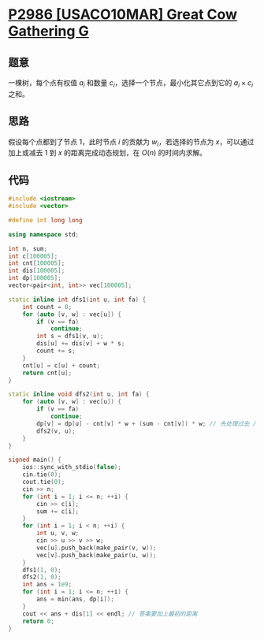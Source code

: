 # [P2986 [USACO10MAR] Great Cow Gathering G](https://www.luogu.com.cn/problem/P2986)

## 题意

一棵树，每个点有权值 $a_i$ 和数量 $c_i$，选择一个节点，最小化其它点到它的 $a_i\times c_i$ 之和。

## 思路

假设每个点都到了节点 $1$，此时节点 $i$ 的贡献为 $w_i$，若选择的节点为 $x$，可以通过加上或减去 $1$ 到 $x$ 的距离完成动态规划，在 $O(n)$ 的时间内求解。

## 代码

```cpp
#include <iostream>
#include <vector>

#define int long long

using namespace std;

int n, sum;
int c[100005];
int cnt[100005];
int dis[100005];
int dp[100005];
vector<pair<int, int>> vec[100005];

static inline int dfs1(int u, int fa) {
    int count = 0;
    for (auto [v, w] : vec[u]) {
        if (v == fa)
            continue;
        int s = dfs1(v, u);
        dis[u] += dis[v] + w * s;
        count += s;
    }
    cnt[u] = c[u] + count;
    return cnt[u];
}

static inline void dfs2(int u, int fa) {
    for (auto [v, w] : vec[u]) {
        if (v == fa)
            continue;
        dp[v] = dp[u] - cnt[v] * w + (sum - cnt[v]) * w; // 先处理过去 / 回来的牛, 再向下递归
        dfs2(v, u);
    }
}

signed main() {
    ios::sync_with_stdio(false);
    cin.tie(0);
    cout.tie(0);
    cin >> n;
    for (int i = 1; i <= n; ++i) {
        cin >> c[i];
        sum += c[i];
    }
    for (int i = 1; i < n; ++i) {
        int u, v, w;
        cin >> u >> v >> w;
        vec[u].push_back(make_pair(v, w));
        vec[v].push_back(make_pair(u, w));
    }
    dfs1(1, 0);
    dfs2(1, 0);
    int ans = 1e9;
    for (int i = 1; i <= n; ++i) {
        ans = min(ans, dp[i]);
    }
    cout << ans + dis[1] << endl; // 答案要加上最初的距离
    return 0;
}
```
